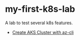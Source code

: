 # my-first-k8s-lab

A lab to test several k8s features.

* [Create AKS Cluster with az-cli](create-aks-cluster-with-az-cli.md)
